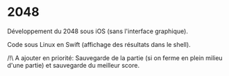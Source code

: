# 2048

Développement du 2048 sous iOS (sans l'interface graphique).

Code sous Linux en Swift (affichage des résultats dans le shell).

/!\ A ajouter en priorité: Sauvegarde de la partie (si on ferme en plein milieu d'une partie) et sauvegarde du meilleur score.
